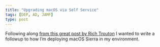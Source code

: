```yaml
---
title: "Upgrading macOS via Self Service"
tags: [DEP, AD, JAMF]
type: post
---
```


Following along [from this great post by Rich Trouton][2] I wanted to write a followup to how I’m deploying macOS Sierra in my environment.

[2]:	https://derflounder.wordpress.com/2015/11/23/providing-os-x-upgrades-via-caspers-self-service/